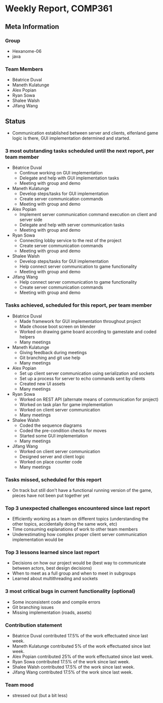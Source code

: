 # Weekly Report, COMP361

## Meta Information

### Group

 * Hexanome-06
 * java

### Team Members

 * Béatrice Duval
 * Maneth Kulatunge
 * Alex Popian
 * Ryan Sowa
 * Shalee Walsh
 * Jifang Wang

## Status
 * Communication established between server and clients, elfenland game logic is there, GUI implementation determined and started.

### 3 most outstanding tasks scheduled until the next report, per team member

 * Béatrice Duval
   * Continue working on GUI implementation
   * Delegate and help with GUI implementation tasks
   * Meeting with group and demo
 * Maneth Kulatunge
   * Develop steps/tasks for GUI implementation
   * Create server communication commands
   * Meeting with group and demo
 * Alex Popian
   * Implement server communication command execution on client and server side
   * Delegate and help with server communication tasks
   * Meeting with group and demo 
 * Ryan Sowa 
   * Connecting lobby service to the rest of the project
   * Create server communication commands
   * Meeting with group and demo 
 * Shalee Walsh
   * Develop steps/tasks for GUI implementation
   * Help connect server communication to game functionality
   * Meeting with group and demo
 * Jifang Wang
   * Help connect server communication to game functionality
   * Create server communication commands
   * Meeting with group and demo

### Tasks achieved, scheduled for this report, per team member

 * Béatrice Duval
   * Made framework for GUI implementation throughout project
   * Made choose boot screen on blender
   * Worked on drawing game board according to gamestate and coded helpers
   * Many meetings
 * Maneth Kulatunge
   * Giving feedback during meetings
   * Git branching and git use help
   * Many meetings
 * Alex Popian
   * Set up client server communication using serialization and sockets
   * Set up a process for server to echo commands sent by clients
   * Created new UI assets
   * Many meetings
 * Ryan Sowa
   * Worked on REST API (alternate means of communication for project)
   * Worked on task plan for game implementation
   * Worked on client server communication
   * Many meetings
 * Shalee Walsh
   * Coded the sequence diagrams
   * Coded the pre-condition checks for moves
   * Started some GUI implementation
   * Many meetings
 * Jifang Wang
   * Worked on client server communication
   * Designed server and client logic 
   * Worked on place counter code
   * Many meetings

### Tasks missed, scheduled for this report

 * On track but still don't have a functional running version of the game, pieces have not been put together yet

### Top 3 unexpected challenges encountered since last report

 * Efficiently working as a team on different topics (understanding the other topics, accidentally doing the same work, etc)
 * Time consuming explanations of work to other team members
 * Underestimating how complex proper client server communication implementation would be

### Top 3 lessons learned since last report

 * Decisions on how our project would be (best way to communicate between actors, best design decisions)
 * When to meet as a full group and when to meet in subgroups
 * Learned about multithreading and sockets

### 3 most critical bugs in current functionality (optional)

 * Some inconsistent code and compile errors
 * Git branching issues
 * Missing implementation (roads, assets)


### Contribution statement

 * Béatrice Duval contributed 17.5% of the work effectuated since last week.
 * Maneth Kulatunge contributed 5% of the work effectuated since last week.
 * Alex Popian contributed 25% of the work effectuated since last week.
 * Ryan Sowa contributed 17.5% of the work since last week.
 * Shalee Walsh contributed 17.5% of the work since last week.
 * Jifang Wang contributed 17.5% of the work since last week.

### Team mood

 * stressed out (but a bit less)
